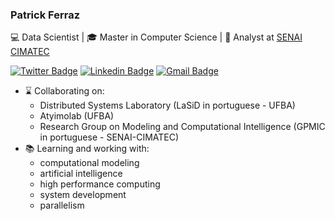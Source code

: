### Patrick Ferraz

:computer: Data Scientist
| :mortar_board: Master in Computer Science
| :office: Analyst at [SENAI CIMATEC][cimatec]

[![Twitter Badge](https://img.shields.io/badge/-@patricksferraz-383838?style=flat-square&labelColor=383838&logo=twitter&logoColor=white&link=https://twitter.com/patricksferraz)][twitter]
[![Linkedin Badge](https://img.shields.io/badge/-Patrick%20Ferraz-383838?style=flat-square&logo=Linkedin&logoColor=white&link=https://www.linkedin.com/in/patricksferraz/)][linkedin]
[![Gmail Badge](https://img.shields.io/badge/-patrick.ferraz@outlook.com-383838?style=flat-square&logo=Gmail&logoColor=white&link=mailto:patrick.ferraz@outlook.com)][email]

- :hourglass: Collaborating on:
  - Distributed Systems Laboratory (LaSiD in portuguese - UFBA)
  - Atyimolab (UFBA)
  - Research Group on Modeling and Computational Intelligence (GPMIC in portuguese - SENAI-CIMATEC)
- :books: Learning and working with:
  - computational modeling
  - artificial intelligence
  - high performance computing
  - system development
  - parallelism

<!--
**patricksferraz/patricksferraz** is a ✨ _special_ ✨ repository because its `README.md` (this file) appears on your GitHub profile.

Here are some ideas to get you started:

- 🔭 I’m currently working on ...
- 🌱 I’m currently learning ...
- 👯 I’m looking to collaborate on ...
- 🤔 I’m looking for help with ...
- 💬 Ask me about ...
- 📫 How to reach me: ...
- 😄 Pronouns: ...
- ⚡ Fun fact: ...
-->

[cimatec]: http://www.senaicimatec.com.br/
[email]: mailto:patrick.ferraz@outlook.com
[twitter]: https://twitter.com/patricksferraz
[linkedin]: https://www.linkedin.com/in/patricksferraz/
